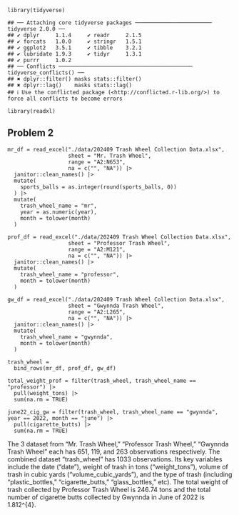     library(tidyverse)

    ## ── Attaching core tidyverse packages ──────────────────────── tidyverse 2.0.0 ──
    ## ✔ dplyr     1.1.4     ✔ readr     2.1.5
    ## ✔ forcats   1.0.0     ✔ stringr   1.5.1
    ## ✔ ggplot2   3.5.1     ✔ tibble    3.2.1
    ## ✔ lubridate 1.9.3     ✔ tidyr     1.3.1
    ## ✔ purrr     1.0.2     
    ## ── Conflicts ────────────────────────────────────────── tidyverse_conflicts() ──
    ## ✖ dplyr::filter() masks stats::filter()
    ## ✖ dplyr::lag()    masks stats::lag()
    ## ℹ Use the conflicted package (<http://conflicted.r-lib.org/>) to force all conflicts to become errors

    library(readxl)

## Problem 2

    mr_df = read_excel("./data/202409 Trash Wheel Collection Data.xlsx", 
                       sheet = "Mr. Trash Wheel", 
                       range = "A2:N653", 
                       na = c("", "NA")) |> 
      janitor::clean_names() |> 
      mutate(
        sports_balls = as.integer(round(sports_balls, 0))
      ) |> 
      mutate(
        trash_wheel_name = "mr",
        year = as.numeric(year),
        month = tolower(month)
      )

    prof_df = read_excel("./data/202409 Trash Wheel Collection Data.xlsx", 
                       sheet = "Professor Trash Wheel", 
                       range = "A2:M121", 
                       na = c("", "NA")) |> 
      janitor::clean_names() |> 
      mutate(
        trash_wheel_name = "professor",
        month = tolower(month)
      )

    gw_df = read_excel("./data/202409 Trash Wheel Collection Data.xlsx", 
                       sheet = "Gwynnda Trash Wheel", 
                       range = "A2:L265", 
                       na = c("", "NA")) |> 
      janitor::clean_names() |> 
      mutate(
        trash_wheel_name = "gwynnda",
        month = tolower(month)
      )

    trash_wheel = 
      bind_rows(mr_df, prof_df, gw_df)

    total_weight_prof = filter(trash_wheel, trash_wheel_name == "professor") |> 
      pull(weight_tons) |> 
      sum(na.rm = TRUE)

    june22_cig_gw = filter(trash_wheel, trash_wheel_name == "gwynnda", year == 2022, month == "june") |> 
      pull(cigarette_butts) |> 
      sum(na.rm = TRUE)

The 3 dataset from “Mr. Trash Wheel,” “Professor Trash Wheel,” “Gwynnda
Trash Wheel” each has 651, 119, and 263 observations respectively. The
combined dataset “trash\_wheel” has 1033 observations. Its key variables
include the date (“date”), weight of trash in tons (“weight\_tons”),
volume of trash in cubic yards (“volume\_cubic\_yards”), and the type of
trash (including “plastic\_bottles,” “cigarette\_butts,”
“glass\_bottles,” etc). The total weight of trash collected by Professor
Trash Wheel is 246.74 tons and the total number of cigarette butts
collected by Gwynnda in June of 2022 is 1.812^{4}.
